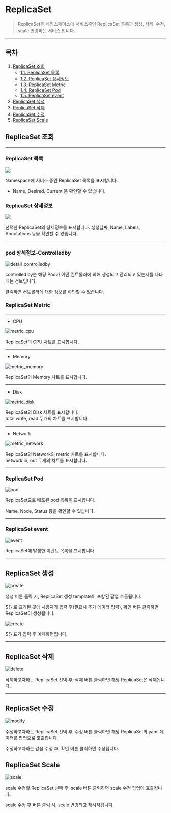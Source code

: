 # ReplicaSet

> ReplicaSet은 네임스페이스에 서비스중인 ReplicaSet 목록과 생성, 삭제, 수정, scale 변경하는 서비스 입니다.

---
## **목차**
1. [ReplicaSet 조회](#replicaset-조회)
   - [1.1. ReplicaSet 목록](#replicaset-목록)
   - [1.2. ReplicaSet 상세정보](#replicaset-상세정보)
   - [1.3. ReplicaSet Metric](#replicaset-Metric)
   - [1.4. ReplicaSet Pod](#replicaset-Pod)
   - [1.5. ReplicaSet event](#replicaset-event)
2. [ReplicaSet 생성](#replicaset-생성)
3. [ReplicaSet 삭제](#replicaset-삭제)
4. [ReplicaSet 수정](#replicaset-수정)
5. [ReplicaSet Scale](#replicaset-scale)

## ReplicaSet 조회

---
### ReplicaSet 목록

![](img/replicaset_replicasets.png)

Namespace에 서비스 중인 ReplicaSet 목록을 표시합니다.
* Name, Desired, Current 등 확인할 수 있습니다.

### ReplicaSet 상세정보

![](img/replicaset_detail.png)

선택한 ReplicaSet의 상세정보를 표시합니다.
생성날짜, Name, Labels, Annotations 등을 확인할 수 있습니다.

***
### pod 상세정보-Controlledby

![detail_controlledby](img/detail_controlledby.png)

controlled by는 해당 Pod가 어떤 컨트롤러에 의해 생성되고 관리되고 있는지를 나타내는 정보입니다.

클릭하면 컨트롤러에 대한 정보를 확인할 수 있습니다.

### ReplicaSet Metric

---
* CPU

![metric_cpu](img/replicaset_metric_cpu.png)

ReplicaSet의 CPU 차트를 표시합니다.

---
* Memory

![metric_memory](img/replicaset_metric_memory.png)

ReplicaSet의 Memory 차트를 표시합니다.

---
* Disk

![metric_disk](img/replicaset_metric_disk.png)

ReplicaSet의 Disk 차트를 표시합니다.</br>
total write, read 두개의 차트를 표시합니다.

---
* Network

![metric_network](img/replicaset_metric_network.png)

ReplicaSet의 Network의 metric 차트를 표시합니다.</br>
network in, out 두개의 차트를 표시합니다.

---
### ReplicaSet Pod

![pod](img/replicaset_pod.png)

ReplicaSet으로 배포된 pod 목록을 표시합니다.

Name, Node, Status 등을 확인할 수 있습니다.

---
### ReplicaSet event

![event](img/replicaset_event.png)

ReplicaSet에 발생한 이벤트 목록을 표시합니다.

---
## ReplicaSet 생성

![create](img/replicaset_create.png)

생성 버튼 클릭 시, ReplicaSet 생성 template이 포함된 팝업 호출됩니다.

${} 로 표기된 곳에 사용자가 입력 후(필요시 추가 데이터 입력), 확인 버튼 클릭하면 ReplicaSet이 생성됩니다.

![create](img/replicaset_create_ex.png)

${} 표기 입력 후 예제화면입니다.

---
## ReplicaSet 삭제

![delete](img/replicaset_delete.png)

삭제하고자하는 ReplicaSet 선택 후, 삭제 버튼 클릭하면 해당 ReplicaSet은 삭제됩니다.

---
## ReplicaSet 수정

![modify](img/replicaset_modify.png)

수정하고자하는 ReplicaSet 선택 후, 수정 버튼 클릭하면 해당 ReplicaSet의 yaml 데이터를 팝업으로 호출합니다.

수정하고자하는 값을 수정 후, 확인 버튼 클릭하면 수정됩니다.

## ReplicaSet Scale

![scale](img/replicaset_scale.png)

scale 수정할 ReplicaSet 선택 후, scale 버튼 클릭하면 scale 수정 팝업이 호출됩니다.

scale 수정 후 버튼 클릭 시, scale 변경되고 재시작됩니다.
